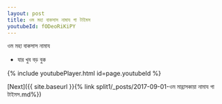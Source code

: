 ```yaml
---
layout: post
title: ওম মহা বাকসাস নামায গা টাইমস
youtubeId: fODeoRiKiPY
---
```

 
 
 ওম মহা বাকসাস নামায  
 
 -  যার খুব বড় বুক 
 
  
 
  
 
 
 
 
 
 


{% include youtubePlayer.html id=page.youtubeId %}
 
[Next]({{ site.baseurl }}{% link  split1/_posts/2017-09-01-ওম মাহ্রাসকায়া নামায গা টাইমস.md%})
 
